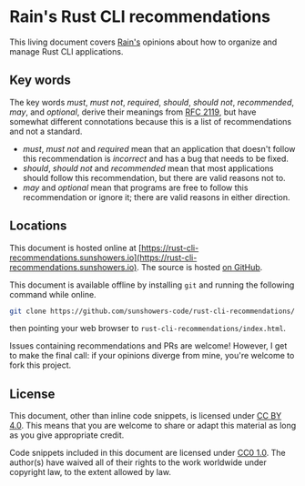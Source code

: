 # Rain's Rust CLI recommendations

This living document covers [Rain's](https://github.com/sunshowers) opinions about how to organize and manage Rust CLI applications.

## Key words

The key words *must*, *must not*, *required*, *should*, *should not*,
*recommended*, *may*, and *optional*, derive their meanings from
[RFC 2119](https://datatracker.ietf.org/doc/html/rfc2119), but have
somewhat different connotations because this is a list of recommendations
and not a standard.
* *must*, *must not* and *required* mean that an application that doesn't follow this recommendation is *incorrect* and has a bug that needs to be fixed.
* *should*, *should not* and *recommended* mean that most applications should follow this recommendation, but there are valid reasons not to.
* *may* and *optional* mean that programs are free to follow this recommendation or ignore it; there are valid reasons in either direction.

## Locations

This document is hosted online at [https://rust-cli-recommendations.sunshowers.io](https://rust-cli-recommendations.sunshowers.io). The source is hosted [on GitHub](https://github.com/sunshowers-code/rust-cli-recommendations).

This document is available offline by installing `git` and running the following command while online.

```sh
git clone https://github.com/sunshowers-code/rust-cli-recommendations/ --branch gh-pages
```

then pointing your web browser to `rust-cli-recommendations/index.html`.


Issues containing recommendations and PRs are welcome! However, I get to make the final call: if your opinions diverge from mine, you're welcome to fork this project.

## License

This document, other than inline code snippets, is licensed under [CC BY 4.0]. This means that you are welcome to share or adapt this material as long as you give appropriate credit.

Code snippets included in this document are licensed under [CC0 1.0]. The author(s) have waived all of their rights to the work worldwide under copyright law, to the extent allowed by law.

[CC BY 4.0]: https://creativecommons.org/licenses/by/4.0/
[CC0 1.0]: https://creativecommons.org/publicdomain/zero/1.0/
